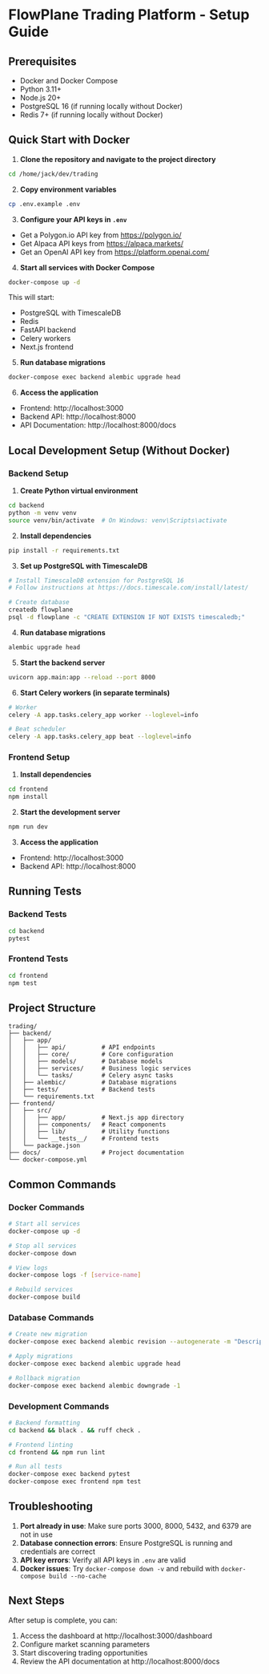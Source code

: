 # FlowPlane Trading Platform - Setup Guide

## Prerequisites

- Docker and Docker Compose
- Python 3.11+
- Node.js 20+
- PostgreSQL 16 (if running locally without Docker)
- Redis 7+ (if running locally without Docker)

## Quick Start with Docker

1. **Clone the repository and navigate to the project directory**
```bash
cd /home/jack/dev/trading
```

2. **Copy environment variables**
```bash
cp .env.example .env
```

3. **Configure your API keys in `.env`**
- Get a Polygon.io API key from https://polygon.io/
- Get Alpaca API keys from https://alpaca.markets/
- Get an OpenAI API key from https://platform.openai.com/

4. **Start all services with Docker Compose**
```bash
docker-compose up -d
```

This will start:
- PostgreSQL with TimescaleDB
- Redis
- FastAPI backend
- Celery workers
- Next.js frontend

5. **Run database migrations**
```bash
docker-compose exec backend alembic upgrade head
```

6. **Access the application**
- Frontend: http://localhost:3000
- Backend API: http://localhost:8000
- API Documentation: http://localhost:8000/docs

## Local Development Setup (Without Docker)

### Backend Setup

1. **Create Python virtual environment**
```bash
cd backend
python -m venv venv
source venv/bin/activate  # On Windows: venv\Scripts\activate
```

2. **Install dependencies**
```bash
pip install -r requirements.txt
```

3. **Set up PostgreSQL with TimescaleDB**
```bash
# Install TimescaleDB extension for PostgreSQL 16
# Follow instructions at https://docs.timescale.com/install/latest/

# Create database
createdb flowplane
psql -d flowplane -c "CREATE EXTENSION IF NOT EXISTS timescaledb;"
```

4. **Run database migrations**
```bash
alembic upgrade head
```

5. **Start the backend server**
```bash
uvicorn app.main:app --reload --port 8000
```

6. **Start Celery workers (in separate terminals)**
```bash
# Worker
celery -A app.tasks.celery_app worker --loglevel=info

# Beat scheduler
celery -A app.tasks.celery_app beat --loglevel=info
```

### Frontend Setup

1. **Install dependencies**
```bash
cd frontend
npm install
```

2. **Start the development server**
```bash
npm run dev
```

3. **Access the application**
- Frontend: http://localhost:3000
- Backend API: http://localhost:8000

## Running Tests

### Backend Tests
```bash
cd backend
pytest
```

### Frontend Tests
```bash
cd frontend
npm test
```

## Project Structure

```
trading/
├── backend/
│   ├── app/
│   │   ├── api/          # API endpoints
│   │   ├── core/         # Core configuration
│   │   ├── models/       # Database models
│   │   ├── services/     # Business logic services
│   │   └── tasks/        # Celery async tasks
│   ├── alembic/          # Database migrations
│   ├── tests/            # Backend tests
│   └── requirements.txt
├── frontend/
│   ├── src/
│   │   ├── app/          # Next.js app directory
│   │   ├── components/   # React components
│   │   ├── lib/          # Utility functions
│   │   └── __tests__/    # Frontend tests
│   └── package.json
├── docs/                 # Project documentation
└── docker-compose.yml

```

## Common Commands

### Docker Commands
```bash
# Start all services
docker-compose up -d

# Stop all services
docker-compose down

# View logs
docker-compose logs -f [service-name]

# Rebuild services
docker-compose build
```

### Database Commands
```bash
# Create new migration
docker-compose exec backend alembic revision --autogenerate -m "Description"

# Apply migrations
docker-compose exec backend alembic upgrade head

# Rollback migration
docker-compose exec backend alembic downgrade -1
```

### Development Commands
```bash
# Backend formatting
cd backend && black . && ruff check .

# Frontend linting
cd frontend && npm run lint

# Run all tests
docker-compose exec backend pytest
docker-compose exec frontend npm test
```

## Troubleshooting

1. **Port already in use**: Make sure ports 3000, 8000, 5432, and 6379 are not in use
2. **Database connection errors**: Ensure PostgreSQL is running and credentials are correct
3. **API key errors**: Verify all API keys in `.env` are valid
4. **Docker issues**: Try `docker-compose down -v` and rebuild with `docker-compose build --no-cache`

## Next Steps

After setup is complete, you can:
1. Access the dashboard at http://localhost:3000/dashboard
2. Configure market scanning parameters
3. Start discovering trading opportunities
4. Review the API documentation at http://localhost:8000/docs